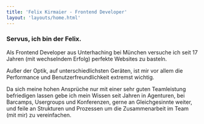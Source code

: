 ```yaml
---
title: 'Felix Kirmaier - Frontend Developer'
layout: 'layouts/home.html'
---
```

### Servus, ich bin der Felix.

Als Frontend Developer aus Unterhaching bei München versuche ich seit 17 Jahren (mit wechselndem Erfolg) perfekte Websites zu basteln.

Außer der Optik, auf unterschiedlichsten Geräten, ist mir vor allem die Performance und Benutzerfreundlichkeit extremst wichtig.

Da sich meine hohen Ansprüche nur mit einer sehr guten Teamleistung befriedigen lassen gebe ich mein Wissen seit Jahren in Agenturen, bei Barcamps, Usergroups und Konferenzen, gerne an Gleichgesinnte weiter, und feile an Strukturen und Prozessen um die Zusammenarbeit im Team (mit mir) zu vereinfachen.